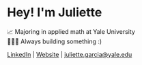 # Hey! I'm Juliette 

📈 Majoring in applied math at Yale University  
👩🏽‍💻 Always building something :)  

[LinkedIn](https://www.linkedin.com/in/juliette--garcia/) | [Website](https://juliettegarcia.com/) | juliette.garcia@yale.edu 


<!--
**juliette-garcia/juliette-garcia** is a ✨ _special_ ✨ repository because its `README.md` (this file) appears on your GitHub profile.

Here are some ideas to get you started:

- 🔭 I’m currently working on ...
- 🌱 I’m currently learning ...
- 👯 I’m looking to collaborate on ...
- 🤔 I’m looking for help with ...
- 💬 Ask me about ...
- 📫 How to reach me: ...
- 😄 Pronouns: ...
- ⚡ Fun fact: ...
-->
